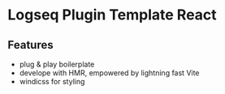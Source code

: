 # Logseq Plugin Template React

## Features
- plug & play boilerplate
- develope with HMR, empowered by lightning fast Vite
- windicss for styling
